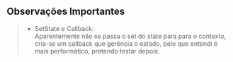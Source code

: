 ## Observações Importantes

> - SetState e Callback:  
>   Aparentemente não se passa o set do state para para o contexto, cria-se um callback que gerência o estado, pelo que entendi é mais performático, pretendo testar depois.
